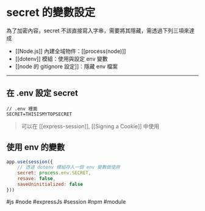 # secret 的變數設定
為了加密內容，secret 不該直接寫入字串，需要將其隱藏，需透過下列三項來達成
- [[Node.js]] 內建全域物件：[[process(node)]]
- [[dotenv]] 模組：使用與設定 env 變數 
- [[node 的 gitignore 設定]]：隱藏 env 檔案

---

## 在 .env 設定 secret 
```
// .env 裡面
SECRET=THISISMYTOPSECRET
```
> 可以在 [[express-session]], [[Signing a Cookie]] 中使用

## 使用 env 的變數
```js
app.use(session({
	// 透過 dotenv 模組存入一個 env 變數做使用
	secret: process.env.SECRET,
	resave: false,
	saveUninitialized: false
}))
```



#js #node #expressJs #session #npm #module 